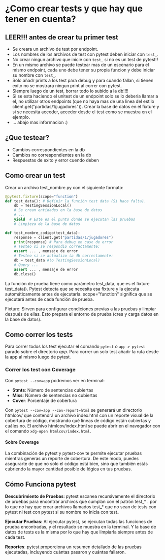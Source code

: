 # ¿Como crear tests y que hay que tener en cuenta?

## LEER!!! antes de crear tu primer test

- Se creara un archivo de test por endpoint.
- Los nombres de los archivos de test con pytest deben iniciar con `test_`.
- No crear ningun archivo que inicie con `test_` si no es un test de pytest!!
- En un mismo archivo se puede testear mas de un escenario para el mismo endpoint, cada uno debe tener su propia funcion y debe iniciar su nombre con `test_`.
- Solo añadr prints a los test para debug y para cuando fallan, si tienen exito no se mostrara ningun print al correr con pytest.
- Siempre luego de un test, borrar todo lo subido a la db!!!!
- Si se esta haciendo el unitest de un endpoint solo se lo deberia llamar a el, no utilizar otros endpoints (que no haya mas de una linea del estilo client.get("partidas/1/jugadores")). Crear la base de datos en el fixture y si se necesita acceder, acceder desde el test como se muestra en el ejemplo.
- ... abajo mas informacion :)

## ¿Que testear?

- Cambios correspondientes en la db
- Cambios no correspondientes en la db
- Respuestas de exito y error cuendo deben

## Como crear un test

Crear un archivo test_nombre.py con el siguiente formato:
```python
@pytest.fixture(scope="function")
def test_data(): # Definir la función test data (Si hace falta).
    db = TestingSessionLocal()
    # Se crean entidades en la base de datos
    # ...
    yield  # Este es el punto donde se ejecutan las pruebas
    # Limpieza de la base de datos

def test_nombre_codigo(test_data):
    response = client.get("partidas/1/jugadores")
    print(response) # Para debug en caso de error
    # Testeo si se respondio correctamente:
    assert ... , mensaje de error
    # Testeo si se actualizo la db correctamente:
    db = test_data #(o TestingSessionLocal)
    # Query ...
    assert ... , mensaje de error
    db.close()
```

La función de prueba tiene como parámetro test_data, que es el fixture test_data(). Pytest detecta que se necesita esa fixture y la ejecuta
automáticamente antes de ejecutarla.
scope="function" significa que se ejecutará antes de cada función de prueba.

Fixture: Sirven para configurar condiciones previas a las pruebas y limpiar después de ellas. Esto prepara el entorno de prueba (crea y carga datos en la base de datos).

## Como correr los tests

Para correr todos los test ejecutar el comando `pytest` o `app > pytest` parado sobre el directorio _app_.
Para correr un solo test añadir la ruta desde la app al mismo luego de pytest.

### Correr los test con Coverage

Con `pytest --cov=app` podremos ver en terminal:
- **Stmts**: Número de sentencias cubiertas
- **Miss**: Número de sentencias no cubiertas
- **Cover**: Porcentaje de cobertura

Con `pytest --cov=app --cov-report=html` se generará un directorio htmlcov/ que contendrá un archivo index.html con un reporte visual de la cobertura de código, mostrando qué líneas de código están cubiertas y cuáles no.
El archivo htmlcov/index.html se puede abrir en el navegador con el comando `xdg-open htmlcov/index.html`.

#### Sobre Coverage

 La combinación de pytest y pytest-cov te permite ejecutar pruebas mientras generas un reporte de cobertura. De este modo, puedes asegurarte de que no solo el código está bien, sino que también estás cubriendo la mayor cantidad posible de lógica en tus pruebas.

## Cómo Funciona pytest

**Descubrimiento de Pruebas**: pytest escanea recursivamente el directorio de pruebas para encontrar archivos que cumplan con el patrón test_* . por lo que no hay que crear archivos llamados test_* que no sean de tests con pytest ni test con pytest si su nombre no inicia con test_

**Ejecutar Pruebas**: Al ejecutar pytest, se ejecutan todas las funciones de prueba encontradas, y el resultado se muestra en la terminal.
Y la base de datos de tests es la misma por lo que hay que limpiarla siempre antes de cada test.

**Reportes**: pytest proporciona un resumen detallado de las pruebas ejecutadas, incluyendo cuántas pasaron y cuántas fallaron.
